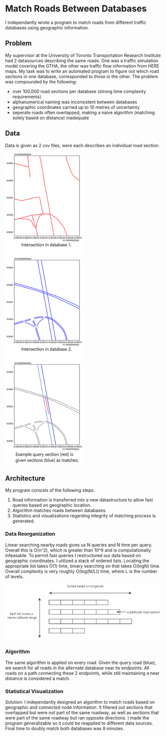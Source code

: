 # Match Roads Between Databases
I independantly wrote a program to match roads from different traffic databases using geographic information.
## Problem
My supervisor at the University of Toronto Transportation Research Institute had 2 datasources describing the same roads. One was a traffic simulation model covering the GTHA, the other was traffic flow information from HERE maps. My task was to write an automated program to figure out which road sections in one database, corresponded to those in the other. The problem was compounded by the following:
- over 100,000 road sections per database (strong time complexity requirements)
- alphanumerical naming was inconsistent between databases
- geographic coordinates carried up to 10 metres of uncertainty
- seperate roads often overlapped, making a naive algorithm (matching solely based on distance) inadequate
## Data
Data is given as 2 csv files, were each describes an individual road section.

![Visualization of road sections in Database 1](images/ex1_HERE.png) ![Visualization of road sections in Database 2](images/ex1_aimsun.png) ![Visualization of road sections in Database 2](images/ex1_match_background.png) 
## Architecture
My program consists of the following steps. 
1. Road information is transferred into a new datastructure to allow fast queries based on geographic location.
2. Algorithm matches roads between databases.
3. Statistics and visualizations regarding integrity of matching process is generated.
### Data Reorganization
Linear searching nearby roads gives us N queries and N time per query. Overall this is O(n^2), which is greater than 10^9 and is computationally infeasable. To permit fast queries I restructured our data based on geographic coordinates. I utilized a stack of ordered lists. Locating the appropriate list takes O(1) time, binary searching on that takes O(logN) time. Overall complexity is very roughly O(log(N/L)) time, where L is the number of levels. 

![Visualization of road sections in Database 1](images/data_reorganization.png)

### Algorithm
The same algorithm is applied on every road.
Given the query road (blue), we search for all roads in the alternate database near its endpoints.
All roads on a path connecting these 2 endpoints, while still maintaining a near distance is considered a match. 
### Statistical Visualization



Solution: I independantly designed an algorithm to match roads based on geographic and connected node information. It filtered out sections that overlapped but were not part of the same roadway, as well as sections that were part of the same roadway but ran opposite directions. I made the program generalizable so it could be reapplied to different data sources. Final time to doubly match both databases was 8 minutes.
